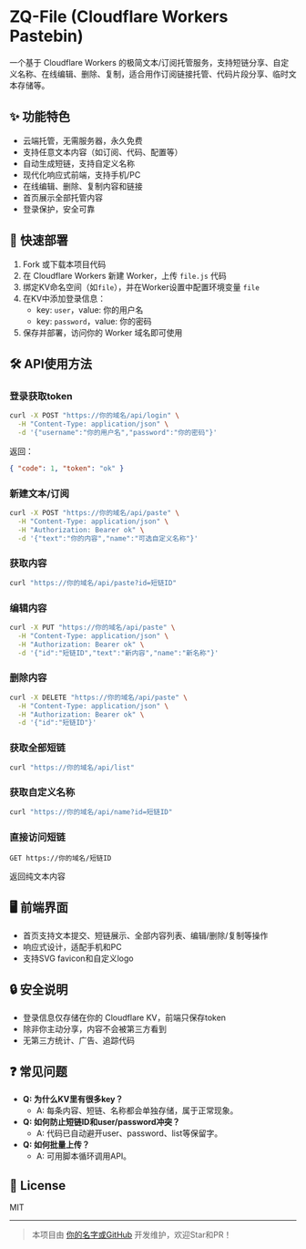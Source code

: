 # ZQ-File (Cloudflare Workers Pastebin)

一个基于 Cloudflare Workers 的极简文本/订阅托管服务，支持短链分享、自定义名称、在线编辑、删除、复制，适合用作订阅链接托管、代码片段分享、临时文本存储等。

## ✨ 功能特色
- 云端托管，无需服务器，永久免费
- 支持任意文本内容（如订阅、代码、配置等）
- 自动生成短链，支持自定义名称
- 现代化响应式前端，支持手机/PC
- 在线编辑、删除、复制内容和链接
- 首页展示全部托管内容
- 登录保护，安全可靠

## 🚀 快速部署
1. Fork 或下载本项目代码
2. 在 Cloudflare Workers 新建 Worker，上传 `file.js` 代码
3. 绑定KV命名空间（如`file`），并在Worker设置中配置环境变量 `file`
4. 在KV中添加登录信息：
   - key: `user`，value: 你的用户名
   - key: `password`，value: 你的密码
5. 保存并部署，访问你的 Worker 域名即可使用

## 🛠️ API使用方法

### 登录获取token
```bash
curl -X POST "https://你的域名/api/login" \
  -H "Content-Type: application/json" \
  -d '{"username":"你的用户名","password":"你的密码"}'
```
返回：
```json
{ "code": 1, "token": "ok" }
```

### 新建文本/订阅
```bash
curl -X POST "https://你的域名/api/paste" \
  -H "Content-Type: application/json" \
  -H "Authorization: Bearer ok" \
  -d '{"text":"你的内容","name":"可选自定义名称"}'
```

### 获取内容
```bash
curl "https://你的域名/api/paste?id=短链ID"
```

### 编辑内容
```bash
curl -X PUT "https://你的域名/api/paste" \
  -H "Content-Type: application/json" \
  -H "Authorization: Bearer ok" \
  -d '{"id":"短链ID","text":"新内容","name":"新名称"}'
```

### 删除内容
```bash
curl -X DELETE "https://你的域名/api/paste" \
  -H "Content-Type: application/json" \
  -H "Authorization: Bearer ok" \
  -d '{"id":"短链ID"}'
```

### 获取全部短链
```bash
curl "https://你的域名/api/list"
```

### 获取自定义名称
```bash
curl "https://你的域名/api/name?id=短链ID"
```

### 直接访问短链
```
GET https://你的域名/短链ID
```
返回纯文本内容

## 🖥️ 前端界面
- 首页支持文本提交、短链展示、全部内容列表、编辑/删除/复制等操作
- 响应式设计，适配手机和PC
- 支持SVG favicon和自定义logo

## 🔒 安全说明
- 登录信息仅存储在你的 Cloudflare KV，前端只保存token
- 除非你主动分享，内容不会被第三方看到
- 无第三方统计、广告、追踪代码

## ❓ 常见问题
- **Q: 为什么KV里有很多key？**
  - A: 每条内容、短链、名称都会单独存储，属于正常现象。
- **Q: 如何防止短链ID和user/password冲突？**
  - A: 代码已自动避开user、password、list等保留字。
- **Q: 如何批量上传？**
  - A: 可用脚本循环调用API。

## 📄 License
MIT

---
> 本项目由 [你的名字或GitHub](https://github.com/yourname) 开发维护，欢迎Star和PR！ 